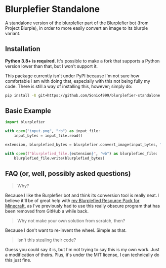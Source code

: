 # Blurplefier Standalone

A standalone version of the blurplefier part of the Blurplefier bot (from Project Blurple), in order to more easily convert an image to its blurple variant.

## Installation

**Python 3.8+ is required.** It's possible to make a fork that supports a Python version lower than that, but I won't support it.

This package currently isn't under PyPI because I'm not sure how comfortable I am with doing that, especially with this not being fully my code. There is still a way of installing this, however; simply do:

```sh
pip install -U git+https://github.com/Sonic4999/blurplefier-standalone.git
```

## Basic Example
```python
import blurplefier

with open("input.png", "rb") as input_file:
    input_bytes = input_file.read()

extension, blurplefied_bytes = blurplefier.convert_image(input_bytes, "blurplefy")

with open(f"blurplefied_file.{extension}", "wb") as blurplefied_file:
    blurplefied_file.write(blurplefied_bytes)
```


## FAQ (or, well, possibly asked questions)
> Why?

Because I like the Burplefier bot and think its conversion tool is really neat. I believe it'll be of great help with [my Blurplefied Resource Pack for Minecraft](https://github.com/Sonic4999/Blurplefied-Resource-Pack), as I've previously had to use this really obscure program that has been removed from GitHub a while back.

> Why not make your own solution from scratch, then?

Because I don't want to re-invent the wheel. Simple as that.

> Isn't this stealing their code?

Guess you could say it is, but I'm not trying to say this is my own work. Just a modification of theirs. Plus, it's under the MIT license, I can technically do this just fine.
